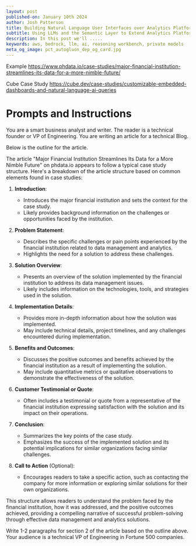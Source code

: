 ```yaml
---
layout: post
published-on: January 10th 2024
author: Josh Patterson
title: Building Natural Language User Interfaces over Analytics Platforms
subtitle: Using LLMs and the Semantic Layer to Extend Analytics Platforms
description: In this post we'll .....
keywords: aws, bedrock, llm, ai, reasoning workbench, private models
meta_og_image: pct_autogluon_dep_og_card.jpg
---
```



Example
https://www.phdata.io/case-studies/major-financial-institution-streamlines-its-data-for-a-more-nimble-future/


Cube Case Study
https://cube.dev/case-studies/customizable-embedded-dashboards-and-natural-language-ai-queries

# Prompts and Instructions


You are a smart business analyst and writer. The reader is a technical founder or VP of Engineering. You are writing an article for a technical Blog.

Below is the outline for the article.






The article "Major Financial Institution Streamlines Its Data for a More Nimble Future" on phdata.io appears to follow a typical case study structure. Here's a breakdown of the article structure based on common elements found in case studies:

1. **Introduction**:
   - Introduces the major financial institution and sets the context for the case study.
   - Likely provides background information on the challenges or opportunities faced by the institution.

2. **Problem Statement**:
   - Describes the specific challenges or pain points experienced by the financial institution related to data management and analytics.
   - Highlights the need for a solution to address these challenges.

3. **Solution Overview**:
   - Presents an overview of the solution implemented by the financial institution to address its data management issues.
   - Likely includes information on the technologies, tools, and strategies used in the solution.

4. **Implementation Details**:
   - Provides more in-depth information about how the solution was implemented.
   - May include technical details, project timelines, and any challenges encountered during implementation.

5. **Benefits and Outcomes**:
   - Discusses the positive outcomes and benefits achieved by the financial institution as a result of implementing the solution.
   - May include quantitative metrics or qualitative observations to demonstrate the effectiveness of the solution.

6. **Customer Testimonial or Quote**:
   - Often includes a testimonial or quote from a representative of the financial institution expressing satisfaction with the solution and its impact on their operations.

7. **Conclusion**:
   - Summarizes the key points of the case study.
   - Emphasizes the success of the implemented solution and its potential implications for similar organizations facing similar challenges.

8. **Call to Action** (Optional):
   - Encourages readers to take a specific action, such as contacting the company for more information or exploring similar solutions for their own organizations.

This structure allows readers to understand the problem faced by the financial institution, how it was addressed, and the positive outcomes achieved, providing a compelling narrative of successful problem-solving through effective data management and analytics solutions.






Write 1-2 paragraphs for section 2 of the article based on the outline above. Your audience is a technical VP of Engineering in Fortune 500 companies.





